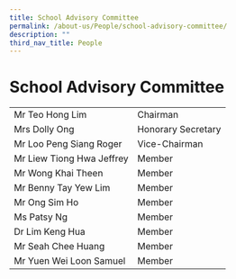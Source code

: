 ```yaml
---
title: School Advisory Committee
permalink: /about-us/People/school-advisory-committee/
description: ""
third_nav_title: People
---
```

# School Advisory Committee
|                           |                    |
|---------------------------|--------------------|
| Mr Teo Hong Lim           | Chairman           |
| Mrs Dolly Ong             | Honorary Secretary |
| Mr Loo Peng Siang Roger   | Vice-Chairman      |
| Mr Liew Tiong Hwa Jeffrey | Member             |
| Mr Wong Khai Theen        | Member             |
| Mr Benny Tay Yew Lim      | Member             |
| Mr Ong Sim Ho             | Member             |
| Ms Patsy Ng               | Member             |
| Dr Lim Keng Hua           | Member             |
| Mr Seah Chee Huang        | Member             |
| Mr Yuen Wei Loon Samuel   | Member             |